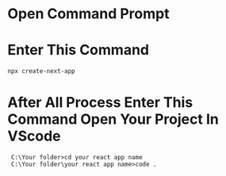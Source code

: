 # Open Command Prompt

# Enter This Command 

    npx create-next-app

# After All Process Enter This Command Open Your Project In VScode

     C:\Your folder>cd your react app name
     C:\Your folder\your react app name>code .

  

   
